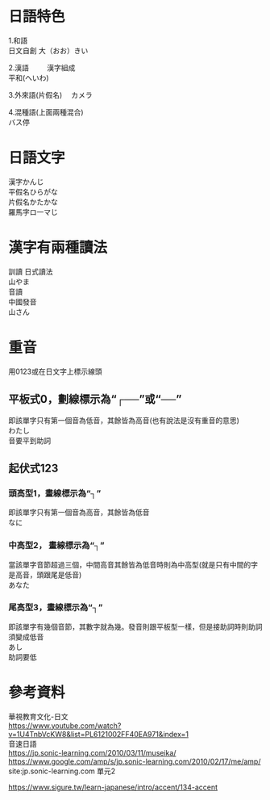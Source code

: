 # 日語特色  
1.和語    
日文自創
大（おお）きい
  
2.漢語  　　
漢字組成  
平和(へいわ)　　
  
3.外來語(片假名)　
カメラ　　
  
4.混種語(上面兩種混合)   
バス停  
  
# 日語文字  
漢字かんじ　　  
平假名ひらがな　　  
片假名かたかな　　  
羅馬字ロ一マじ    

# 漢字有兩種讀法   
訓讀
日式讀法  
山やま  
音讀  
中國發音  
山さん  

# 重音  
用0123或在日文字上標示線頭  

## 平板式0，劃線標示為“┌──”或“──”   
即該單字只有第一個音為低音，其餘皆為高音(也有說法是沒有重音的意思)  
わたし  
音要平到助詞  

## 起伏式123  
### 頭高型1，畫線標示為“┐”  
即該單字只有第一個音為高音，其餘皆為低音  
なに  
### 中高型2， 畫線標示為“┐”   
當該單字音節超過三個，中間高音其餘皆為低音時則為中高型(就是只有中間的字是高音，頭跟尾是低音)   
あなた  
### 尾高型3，畫線標示為“┐”  
即該單字有幾個音節，其數字就為幾。發音則跟平板型一樣，但是接助詞時則助詞須變成低音  
あし  
助詞要低  

# 參考資料  
華視教育文化-日文  
https://www.youtube.com/watch?v=1U4TnbVcKW8&list=PL6121002FF40EA971&index=1   
音速日語  
https://jp.sonic-learning.com/2010/03/11/museika/  
https://www.google.com/amp/s/jp.sonic-learning.com/2010/02/17/me/amp/  
site:jp.sonic-learning.com 單元2  

https://www.sigure.tw/learn-japanese/intro/accent/134-accent  


